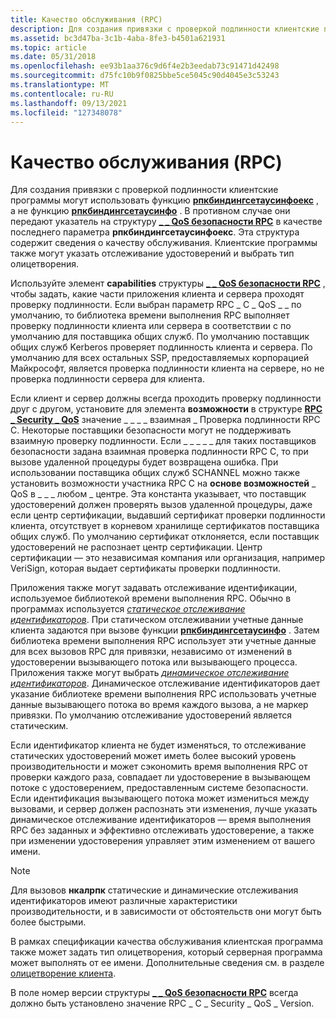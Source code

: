 ```yaml
---
title: Качество обслуживания (RPC)
description: Для создания привязки с проверкой подлинности клиентские программы могут использовать функцию Рпкбиндингсетаусинфоекс, а не функцию Рпкбиндингсетаусинфо.
ms.assetid: bc3d47ba-3c1b-4aba-8fe3-b4501a621931
ms.topic: article
ms.date: 05/31/2018
ms.openlocfilehash: ee93b1aa376c9d6f4e2b3eedab73c91471d42498
ms.sourcegitcommit: d75fc10b9f0825bbe5ce5045c90d4045e3c53243
ms.translationtype: MT
ms.contentlocale: ru-RU
ms.lasthandoff: 09/13/2021
ms.locfileid: "127348078"
---
```

# <a name="quality-of-service-rpc"></a>Качество обслуживания (RPC)

Для создания привязки с проверкой подлинности клиентские программы могут использовать функцию [**рпкбиндингсетаусинфоекс**](/windows/desktop/api/Rpcdce/nf-rpcdce-rpcbindingsetauthinfoexa) , а не функцию [**рпкбиндингсетаусинфо**](/windows/desktop/api/Rpcdce/nf-rpcdce-rpcbindingsetauthinfo) . В противном случае они передают указатель на структуру [**\_ \_ QoS безопасности RPC**](/windows/desktop/api/Rpcdce/ns-rpcdce-rpc_security_qos) в качестве последнего параметра **рпкбиндингсетаусинфоекс**. Эта структура содержит сведения о качеству обслуживания. Клиентские программы также могут указать отслеживание удостоверений и выбрать тип олицетворения.

Используйте элемент **capabilities** структуры [**\_ \_ QoS безопасности RPC**](/windows/desktop/api/Rpcdce/ns-rpcdce-rpc_security_qos) , чтобы задать, какие части приложения клиента и сервера проходят проверку подлинности. Если выбран параметр RPC \_ C \_ QoS \_ \_ по умолчанию, то библиотека времени выполнения RPC выполняет проверку подлинности клиента или сервера в соответствии с по умолчанию для поставщика общих служб. По умолчанию поставщик общих служб Kerberos проверяет подлинность клиента и сервера. По умолчанию для всех остальных SSP, предоставляемых корпорацией Майкрософт, является проверка подлинности клиента на сервере, но не проверка подлинности сервера для клиента.

Если клиент и сервер должны всегда проходить проверку подлинности друг с другом, установите для элемента **возможности** в структуре [**RPC \_ Security \_ QoS**](/windows/desktop/api/Rpcdce/ns-rpcdce-rpc_security_qos) значение \_ \_ \_ \_ взаимная \_ Проверка подлинности RPC C. Некоторые поставщики безопасности могут не поддерживать взаимную проверку подлинности. Если \_ \_ \_ \_ \_ для таких поставщиков безопасности задана взаимная проверка подлинности RPC C, то при вызове удаленной процедуры будет возвращена ошибка. При использовании поставщика общих служб SCHANNEL можно также установить возможности участника RPC C на **основе возможностей** \_ QoS в \_ \_ \_ любом \_ центре. Эта константа указывает, что поставщик удостоверений должен проверять вызов удаленной процедуры, даже если центр сертификации, выдавший сертификат проверки подлинности клиента, отсутствует в корневом хранилище сертификатов поставщика общих служб. По умолчанию сертификат отклоняется, если поставщик удостоверений не распознает центр сертификации. Центр сертификации — это независимая компания или организация, например VeriSign, которая выдает сертификаты проверки подлинности.

Приложения также могут задавать отслеживание идентификации, используемое библиотекой времени выполнения RPC. Обычно в программах используется [*статическое отслеживание идентификаторов*](s-glos.md). При статическом отслеживании учетные данные клиента задаются при вызове функции [**рпкбиндингсетаусинфо**](/windows/desktop/api/Rpcdce/nf-rpcdce-rpcbindingsetauthinfo) . Затем библиотека времени выполнения RPC использует эти учетные данные для всех вызовов RPC для привязки, независимо от изменений в удостоверении вызывающего потока или вызывающего процесса. Приложения также могут выбрать [*динамическое отслеживание идентификаторов*](d-glos.md). Динамическое отслеживание идентификаторов дает указание библиотеке времени выполнения RPC использовать учетные данные вызывающего потока во время каждого вызова, а не маркер привязки. По умолчанию отслеживание удостоверений является статическим.

Если идентификатор клиента не будет изменяться, то отслеживание статических удостоверений может иметь более высокий уровень производительности и может сэкономить время выполнения RPC от проверки каждого раза, совпадает ли удостоверение в вызывающем потоке с удостоверением, предоставленным системе безопасности. Если идентификация вызывающего потока может измениться между вызовами, и сервер должен распознать эти изменения, лучше указать динамическое отслеживание идентификаторов — время выполнения RPC без заданных и эффективно отслеживать удостоверение, а также при изменении удостоверения управляет этим изменением от вашего имени.

> [!Note]  
> Для вызовов **нкалрпк** статические и динамические отслеживания идентификаторов имеют различные характеристики производительности, и в зависимости от обстоятельств они могут быть более быстрыми.

 

В рамках спецификации качества обслуживания клиентская программа также может задать тип олицетворения, который серверная программа может выполнять от ее имени. Дополнительные сведения см. в разделе [олицетворение клиента](client-impersonation.md).

В поле номер версии структуры [**\_ \_ QoS безопасности RPC**](/windows/desktop/api/Rpcdce/ns-rpcdce-rpc_security_qos) всегда должно быть установлено значение RPC \_ C \_ Security \_ QoS \_ Version.

 

 




